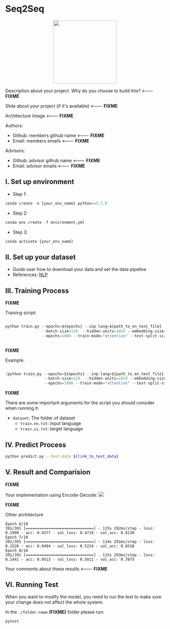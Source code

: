 # Seq2Seq

<p align="center">
    <img src='https://storage.googleapis.com/protonx-cloud-storage/transformer/protonx-transf.png' width=200 class="center">
</p>

Description about your project. Why do you choose to build this?  <--- **FIXME**

Slide about your project (if it's available) <--- **FIXME**

Architecture Image <--- **FIXME**


Authors:
- Github: members github name <--- **FIXME**
- Email: members emails <--- **FIXME**

Advisors:
- Github: advisor github name <--- **FIXME**
- Email: advisor emails <--- **FIXME**

## I.  Set up environment
- Step 1: 

```python
conda create -n {your_env_name} python==3.7.0
```

- Step 2:
```python
conda env create -f environment.yml
```

- Step 3:
```python
conda activate {your_env_name}
``` 

## II.  Set up your dataset

- Guide user how to download your data and set the data pipeline
- References: [NLP](https://github.com/protonx-tf-03-projects/Seq2Seq/tree/main/dataset)

## III. Training Process


**FIXME**

Training script:


```python

python train.py --epochs=${epochs} --inp-lang=${path_to_en_text_file} --target-lang=${path_to_vi_text_file} \
                --batch-size=128  --hidden-units=1024 --embedding-size=512 --min-sentence=10 --max-sentence=14 \
                --epochs=1000 --train-mode="attention" --test-split-size=0.001 --learning-rate=0.005 --debug=True
                 

```
**FIXME**

Example:

```python

!python train.py --epochs=${epochs} --inp-lang=${path_to_en_text_file} --target-lang=${path_to_vi_text_file} \
                 --batch-size=128  --hidden-units=1024 --embedding-size=512 --min-sentence=10 --max-sentence=14 \
                 --epochs=1000 --train-mode="attention" --test-split-size=0.001 --learning-rate=0.005 --debug=True
``` 
**FIXME**

There are some important arguments for the script you should consider when running it:

- `dataset`: The folder of dataset
  - `train.en.txt`: input language
  - `train.vi.txt`: target language

## IV. Predict Process

```bash
python predict.py --test-data ${link_to_test_data}
```

## V. Result and Comparision

**FIXME**

Your implementation using Encode-Decode:
<b align="center">
<img src="F:\4. PROJECT_TF_03\Seq2Seq\assets\image.png"/>
</b>

**FIXME**

Other architecture

```
Epoch 6/10
391/391 [==============================] - 115s 292ms/step - loss: 0.1999 - acc: 0.9277 - val_loss: 0.4719 - val_acc: 0.8130
Epoch 7/10
391/391 [==============================] - 114s 291ms/step - loss: 0.1526 - acc: 0.9494 - val_loss: 0.5224 - val_acc: 0.8318
Epoch 8/10
391/391 [==============================] - 115s 293ms/step - loss: 0.1441 - acc: 0.9513 - val_loss: 0.5811 - val_acc: 0.7875
```

Your comments about these results <--- **FIXME**


## VI. Running Test

When you want to modify the model, you need to run the test to make sure your change does not affect the whole system.

In the `./folder-name` **(FIXME)** folder please run:

```bash
pytest
```


